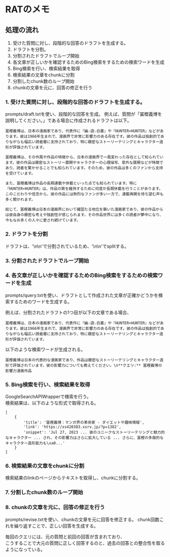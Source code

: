# RATのメモ
## 処理の流れ
1. 受けた質問に対し、段階的な回答のドラフトを生成する。
2. ドラフトを分割。
3. 分割されたドラフトでループ開始
4. 各文章が正しいかを確認するためのBing検索をするための検索ワードを生成
5. Bing検索を行い、検索結果を取得
6. 検索結果の文章をchunkに分割
7. 分割したchunk数のループ開始
8. chunkの文章を元に、回答の修正を行う


### 1. 受けた質問に対し、段階的な回答のドラフトを生成する。
prompts/draft.txtを使い、段階的な回答を生成。
例えば、質問が「冨樫義博を説明してください。」である場合に作成されるドラフトは以下。

```
冨樫義博は、日本の漫画家であり、代表作に『幽☆遊☆白書』や『HUNTER×HUNTER』などがあります。彼は1966年生まれで、漫画界で非常に影響力のある存在です。彼の作品は独創的でありながらも幅広い読者層に支持されており、特に緻密なストーリーテリングとキャラクター造形が評価されています。

冨樫義博は、その作風や作品の特徴から、日本の漫画界で一風変わった存在として知られています。彼の作品は緻密なストーリー展開やキャラクターの心理描写、意外な展開などが特徴であり、読者を驚かせることでも知られています。そのため、彼の作品は多くのファンから支持を受けています。

また、冨樫義博は作品の長期連載や休載といった点でも知られています。特に『HUNTER×HUNTER』は、作品の質を維持するために何度か長期休載を行うことがあります。このこだわりや信念から、彼の作品には熱烈なファンが多い一方で、連載再開を待ち望む声も多く聞かれます。

総じて、冨樫義博は日本の漫画界において確固たる地位を築いた漫画家であり、彼の作品からは彼自身の緻密な考えや独創性が感じられます。その作品世界には多くの読者が夢中になり、今もなお多くの人々に愛され続けています。
```

### 2. ドラフトを分割
ドラフトは、'\n\n'で分割されているため、'\n\n'でsplitする。

### 3. 分割されたドラフトでループ開始

### 4. 各文章が正しいかを確認するためのBing検索をするための検索ワードを生成
prompts/query.txtを使い、ドラフトとして作成された文章が正確かどうかを検索するためのワードを生成する。

例えば、分割されたドラフトの1つ目が以下の文章である場合、
```
冨樫義博は、日本の漫画家であり、代表作に『幽☆遊☆白書』や『HUNTER×HUNTER』などがあります。彼は1966年生まれで、漫画界で非常に影響力のある存在です。彼の作品は独創的でありながらも幅広い読者層に支持されており、特に緻密なストーリーテリングとキャラクター造形が評価されています。
```

以下のような検索ワードが生成される。
```
冨樫義博は日本の代表的な漫画家であり、作品は緻密なストーリーテリングとキャラクター造形で評価されています。彼の影響力についても教えてください。\n**クエリ:** 冨樫義博の影響力漫画作品
```

### 5. Bing検索を行い、検索結果を取得
GoogleSearchAPIWrapperで検索を行う。  
検索結果は、以下のような形式で取得される。  

```
[
    {
        'title': '冨樫義博：マンガ界の革命家 - ダイエットや趣味情報',
        'link': 'https://xs420383.xsrv.jp/?p=1382',
        'snippet': 'Jul 27, 2023 ... 彼のユニークなストーリーテリングと魅力的なキャラクター ... され、その影響力はさらに拡大している ... さらに、冨樫の多面的なキャラクター造形能力も\xa0...'
    }
]
```

### 6. 検索結果の文章をchunkに分割
検索結果のlinkのページからテキストを取得し、chunkに分割する。  

### 7. 分割したchunk数のループ開始

### 8. chunkの文章を元に、回答の修正を行う
prompts/revise.txtを使い、chunkの文章を元に回答を修正する。
chunk回数これを繰り返すことで、正しい回答を生成する。  

毎回のクエリには、元の質問と前回の回答が含まれており、  
こうすることで大元の質問に正しく回答するのと、過去の回答との整合性を取るようになっている。  

